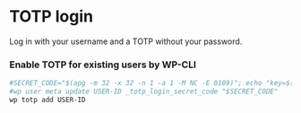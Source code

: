 # TOTP login

Log in with your username and a TOTP without your password.

### Enable TOTP for existing users by WP-CLI

```bash
#SECRET_CODE="$(apg -m 32 -x 32 -n 1 -a 1 -M NC -E 0189)"; echo "key=${SECRET_CODE}"
#wp user meta update USER-ID _totp_login_secret_code "$SECRET_CODE"
wp totp add USER-ID
```
